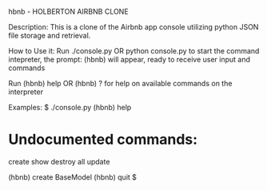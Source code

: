 hbnb - HOLBERTON AIRBNB CLONE



Description:
This is a clone of the Airbnb app console utilizing python JSON file storage and retrieval.



How to Use it:
Run
	./console.py
OR
	python console.py
to start the command intepreter, the prompt:
	(hbnb)
will appear, ready to receive user input and commands

Run
	(hbnb) help
OR
	(hbnb) ?
for help on available commands on the interpreter



Examples:
$ ./console.py
(hbnb) help

Undocumented commands:
=======================================

create   show   destroy   all   update

(hbnb) create BaseModel
(hbnb) quit
$
